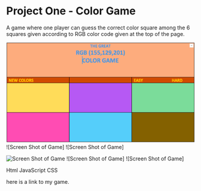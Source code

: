 # Project One - Color Game

A game where one player can guess the correct color square among the 6 squares given according to RGB color code given at the top of the page. 

<!-- Rules of the games-->


<!-- Screenshots of game go here -->

![Screen Shot of Game](./images/wireframe.png)
![Screen Shot of Game]
![Screen Shot of Game]

<!-- Screenshots of wireframe -->

![Screen Shot of Game](#)
![Screen Shot of Game]
![Screen Shot of Game]

<!-- Technologies used-->

Html
JavaScript
CSS

<!-- Getting started -->

here is a link to my game. 

<!--Instructions-->



<!-- Next Steps -->




